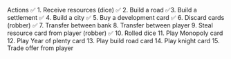 Actions
✅ 1. Receive resources (dice)
✅ 2. Build a road
✅3. Build a settlement
✅ 4. Build a city
✅ 5. Buy a development card
✅ 6. Discard cards (robber)
✅ 7. Transfer between bank
8. Transfer between player
9. Steal resource card from player (robber)
✅ 10. Rolled dice
11. Play Monopoly card
12. Play Year of plenty card
13. Play build road card
14. Play knight card
15. Trade offer from player
